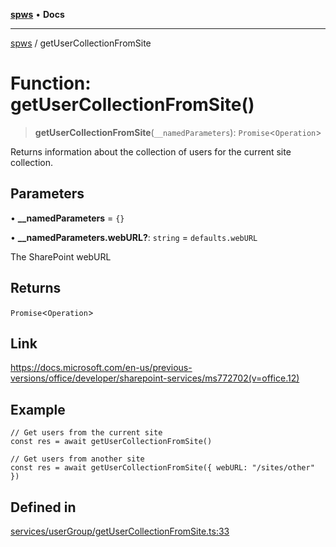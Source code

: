 [**spws**](../README.md) • **Docs**

***

[spws](../globals.md) / getUserCollectionFromSite

# Function: getUserCollectionFromSite()

> **getUserCollectionFromSite**(`__namedParameters`): `Promise`\<`Operation`\>

Returns information about the collection of users for the current site collection.

## Parameters

• **\_\_namedParameters** = `{}`

• **\_\_namedParameters.webURL?**: `string` = `defaults.webURL`

The SharePoint webURL

## Returns

`Promise`\<`Operation`\>

## Link

https://docs.microsoft.com/en-us/previous-versions/office/developer/sharepoint-services/ms772702(v=office.12)

## Example

```
// Get users from the current site
const res = await getUserCollectionFromSite()

// Get users from another site
const res = await getUserCollectionFromSite({ webURL: "/sites/other" })

```

## Defined in

[services/userGroup/getUserCollectionFromSite.ts:33](https://github.com/rlking1985/spws/blob/963fffcfd1206fadbccbd348d3836bf3d546ecfe/src/services/userGroup/getUserCollectionFromSite.ts#L33)
